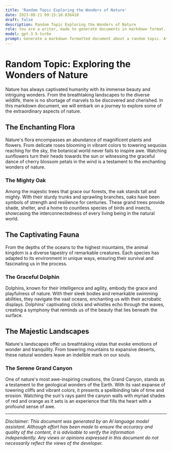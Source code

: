 ```yaml
---
title: 'Random Topic Exploring the Wonders of Nature'
date: 2023-08-21 09:15:10.036410
draft: false
description: Random Topic Exploring the Wonders of Nature
role: You are a writer, made to generate documents in markdown format. It is very important that all of the documents you generate are in valid markdown format.
model: gpt-3.5-turbo
prompt: Generate a markdown formatted document about a random topic. At the bottom, include a disclaimer explaining that the document was generated by you. The first line of the document should be the title. Make sure that the entire document is in proper markdown format, using a mix of various tags to make the document visually appealing.
---
```


# Random Topic: Exploring the Wonders of Nature

Nature has always captivated humanity with its immense beauty and intriguing wonders. From the breathtaking landscapes to the diverse wildlife, there is no shortage of marvels to be discovered and cherished. In this markdown document, we will embark on a journey to explore some of the extraordinary aspects of nature.

## The Enchanting Flora

Nature's flora encompasses an abundance of magnificent plants and flowers. From delicate roses blooming in vibrant colors to towering sequoias reaching for the sky, the botanical world never fails to inspire awe. Watching sunflowers turn their heads towards the sun or witnessing the graceful dance of cherry blossom petals in the wind is a testament to the enchanting wonders of nature.

### The Mighty Oak

Among the majestic trees that grace our forests, the oak stands tall and mighty. With their sturdy trunks and sprawling branches, oaks have been symbols of strength and resilience for centuries. These grand trees provide shade, shelter, and a home to countless species of birds and insects, showcasing the interconnectedness of every living being in the natural world.

## The Captivating Fauna

From the depths of the oceans to the highest mountains, the animal kingdom is a diverse tapestry of remarkable creatures. Each species has adapted to its environment in unique ways, ensuring their survival and fascinating us in the process.

### The Graceful Dolphin

Dolphins, known for their intelligence and agility, embody the grace and playfulness of nature. With their sleek bodies and remarkable swimming abilities, they navigate the vast oceans, enchanting us with their acrobatic displays. Dolphins' captivating clicks and whistles echo through the waves, creating a symphony that reminds us of the beauty that lies beneath the surface.

## The Majestic Landscapes

Nature's landscapes offer us breathtaking vistas that evoke emotions of wonder and tranquility. From towering mountains to expansive deserts, these natural wonders leave an indelible mark on our souls.

### The Serene Grand Canyon

One of nature's most awe-inspiring creations, the Grand Canyon, stands as a testament to the geological wonders of the Earth. With its vast expanse of towering cliffs and vibrant colors, it presents a spellbinding tale of time and erosion. Watching the sun's rays paint the canyon walls with myriad shades of red and orange as it sets is an experience that fills the heart with a profound sense of awe.

---

*Disclaimer: This document was generated by an AI language model assistant. Although effort has been made to ensure the accuracy and quality of the content, it is advisable to verify the information independently. Any views or opinions expressed in this document do not necessarily reflect the views of the developer.*